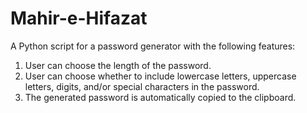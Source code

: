 # Mahir-e-Hifazat
A Python script for a password generator with the following features:
1. User can choose the length of the password.
2. User can choose whether to include lowercase letters, uppercase letters, digits, and/or special characters in the password.
3. The generated password is automatically copied to the clipboard.
